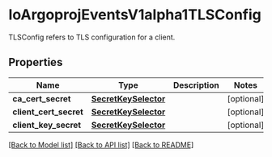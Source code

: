 # IoArgoprojEventsV1alpha1TLSConfig

TLSConfig refers to TLS configuration for a client.
## Properties
Name | Type | Description | Notes
------------ | ------------- | ------------- | -------------
**ca_cert_secret** | [**SecretKeySelector**](SecretKeySelector.md) |  | [optional] 
**client_cert_secret** | [**SecretKeySelector**](SecretKeySelector.md) |  | [optional] 
**client_key_secret** | [**SecretKeySelector**](SecretKeySelector.md) |  | [optional] 

[[Back to Model list]](../README.md#documentation-for-models) [[Back to API list]](../README.md#documentation-for-api-endpoints) [[Back to README]](../README.md)


